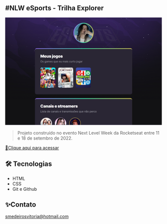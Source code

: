 ## #NLW eSports - Trilha Explorer

![preview](./.github/preview.png)

> Projeto construído no evento Next Level Week da Rocketseat entre 11 e 18 de setembro de 2022.

[🔗Clique aqui para acessar](https://medeirosvitoria.github.io/rocketseat-NLW-project)

## 🛠️ Tecnologias
- HTML
- CSS
- Git e Github 

## ✨Contato
smedeirosvitoria@hotmail.com 